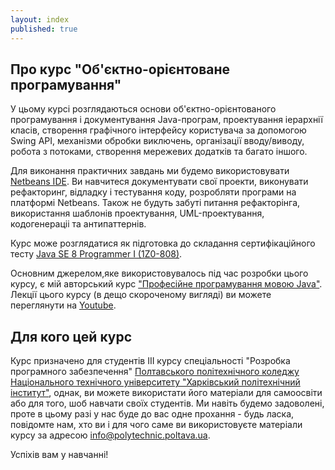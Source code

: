 ```yaml
---
layout: index
published: true
---
```


## Про курс "Об'єктно-орієнтоване програмування"

У цьому курсі розглядаються основи об'єктно-орієнтованого програмування і документування Java-програм, проектування іерархнії класів, створення графічного інтерфейсу користувача за допомогою Swing API, механізми обробки виключень, організації вводу/виводу, робота з потоками, створення мережевих додатків та багато іншого.

Для виконання практичних завдань ми будемо використовувати [Netbeans IDE](https://netbeans.org/). Ви навчитеся документувати свої проекти, виконувати рефакторинг, відладку і тестування коду, розробляти програми на платформі Netbeans. Також не будуть забуті питання рефакторінга, використання шаблонів проектування, UML-проектування, кодогенераціі та антипаттернів.

Курс може розглядатися як підготовка до складання сертифікаційного тесту [Java SE 8 Programmer I (1Z0-808)](https://education.oracle.com/java-se-8-programmer-i/pexam_1Z0-808).

Основним джерелом,яке використовувалось під час розробки цього курсу, є мій авторський курс ["Професійне програмування мовою Java"](https://itvdn.com/ru/video/java_prof). Лекції цього курсу (в дещо скороченому вигляді) ви можете переглянути на [Youtube](https://www.youtube.com/playlist?list=PLvItDmb0sZw9DXLBDs4IBcalvA1Nx56o9).

## Для кого цей курс

Курс призначено для студентів ІІІ курсу спеціальності "Розробка програмного забезпечення" [Полтавського політехнічного коледжу Національного технічного університету "Харківський політехнічний інститут"](http://www.polytechnic.poltava.ua/), однак, ви можете  використати його матеріали для самоосвіти або для того, шоб навчати своїх студентів. Ми навіть будемо задоволені, проте в цьому разі у нас буде до вас одне прохання - будь ласка, повідомте нам, хто ви і для чого саме ви використовуєте матеріали курсу за адресою [info@polytechnic.poltava.ua](mailto:info@polytechnic.poltava.ua).

Успіхів вам у навчанні!
